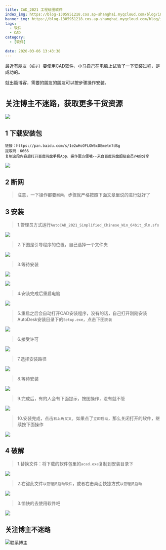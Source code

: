 ```yaml
---
title: CAD_2021 工程绘图软件
index_img: https://blog-1305951218.cos.ap-shanghai.myqcloud.com/blog/image/articleBg/1(57).jpg
banner_img: https://blog-1305951218.cos.ap-shanghai.myqcloud.com/blog/image/articleBg/1(57).jpg
tags:
  - 软件
  - CAD
category:
  - [软件]
 
date: 2020-03-06 13:43:38
---
```


最近有朋友（`板子`）要使用CAD软件，小马自己在电脑上试验了一下安装过程，是成功的。

就出篇博客，需要的朋友的朋友可以按步骤操作安装。

<!-- more -->

# `关注博主不迷路，获取更多干货资源`

![](https://github-edu-student-id-card-basic-1305951218.cos.ap-shanghai.myqcloud.com/shouhou.jpg)

## 1 下载安装包

```
链接：https://pan.baidu.com/s/1e2wHoOFLOW6cDEmetn7dSg 
提取码：6666 
复制这段内容后打开百度网盘手机App，操作更方便哦--来自百度网盘超级会员V4的分享
```

![](https://blog-1305951218.cos.ap-shanghai.myqcloud.com/blog/image/articleContent/CAD/0.png)


## 2 断网

> 注意，一下操作都要`断网`，步骤就严格按照下面文章里说的进行就好了

## 3 安装

> 1.管理员方式运行`AutoCAD_2021_Simplified_Chinese_Win_64bit_dlm.sfx`

![](https://blog-1305951218.cos.ap-shanghai.myqcloud.com/blog/image/articleContent/CAD/01.png)

> 2.下图是引导程序的位置，自己选择一个文件夹

![](https://blog-1305951218.cos.ap-shanghai.myqcloud.com/blog/image/articleContent/CAD/1.png)

> 3.等待安装

![](https://blog-1305951218.cos.ap-shanghai.myqcloud.com/blog/image/articleContent/CAD/2.png)

![](https://blog-1305951218.cos.ap-shanghai.myqcloud.com/blog/image/articleContent/CAD/3.png)

> 4.安装完成后重启电脑

![](https://blog-1305951218.cos.ap-shanghai.myqcloud.com/blog/image/articleContent/CAD/4.png)

> 5.重启之后会自动打开CAD安装程序，没有的话，自己打开刚刚安装AutoDesk安装目录下的`Setup.exe`，点击下图`安装`

![](https://blog-1305951218.cos.ap-shanghai.myqcloud.com/blog/image/articleContent/CAD/5.png)

> 6.接受许可

![](https://blog-1305951218.cos.ap-shanghai.myqcloud.com/blog/image/articleContent/CAD/6.png)

> 7.选择安装路径

![](https://blog-1305951218.cos.ap-shanghai.myqcloud.com/blog/image/articleContent/CAD/7.png)

> 8.等待安装

![](https://blog-1305951218.cos.ap-shanghai.myqcloud.com/blog/image/articleContent/CAD/8.png)

> 9.完成后，有的人会有下面提示，按图操作，没有就不管

![](https://blog-1305951218.cos.ap-shanghai.myqcloud.com/blog/image/articleContent/CAD/9.png)

> 10.安装完成，点击`右上角叉叉`，如果点了`立即启动`，那么关闭打开的软件，继续按下面操作

![](https://blog-1305951218.cos.ap-shanghai.myqcloud.com/blog/image/articleContent/CAD/10.png)

## 4 破解

> 1.替换文件：将下载的软件包里的`acad.exe`复制到安装目录下

![](https://blog-1305951218.cos.ap-shanghai.myqcloud.com/blog/image/articleContent/CAD/11.png)

> 2.右键此文件`以管理员启动软件`，或者右击桌面快捷方式`以管理员启动`

![](https://blog-1305951218.cos.ap-shanghai.myqcloud.com/blog/image/articleContent/CAD/12.png)

> 3.愉快的去使用软件吧

![](https://blog-1305951218.cos.ap-shanghai.myqcloud.com/blog/image/articleContent/CAD/13.png)

## 关注博主不迷路
![联系博主](https://github-edu-student-id-card-basic-1305951218.cos.ap-shanghai.myqcloud.com/shouhou.jpg)